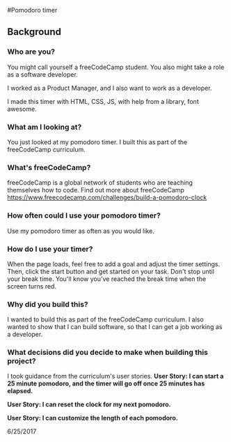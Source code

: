 #Pomodoro timer

## Background
### Who are you?
You might call yourself a freeCodeCamp student. You also might take a role as a software developer.

I worked as a Product Manager, and I also want to work as a developer.

I made this timer with HTML, CSS, JS, with help from a library, font awesome.

### What am I looking at?
You just looked at my pomodoro timer. I built this as part of the freeCodeCamp curriculum.

### What's freeCodeCamp?
freeCodeCamp is a global network of students who are teaching themselves how to code. Find out more about freeCodeCamp https://www.freecodecamp.com/challenges/build-a-pomodoro-clock

### How often could I use your pomodoro timer?
Use my pomodoro timer as often as you would like.

### How do I use your timer?
When the page loads, feel free to add a goal and adjust the timer settings. Then, click the start button and get started on your task. Don't stop until your break time. You'll know you've reached the break time when the screen turns red.

### Why did you build this?
I wanted to build this as part of the freeCodeCamp curriculum. I also wanted to show that I can build software, so that I can get a job working as a developer.

### What decisions did you decide to make when building this project?
I took guidance from the curriculum's user stories.
**User Story: I can start a 25 minute pomodoro, and the timer will go off once 25 minutes has elapsed.**

**User Story: I can reset the clock for my next pomodoro.**

**User Story: I can customize the length of each pomodoro.**


6/25/2017
